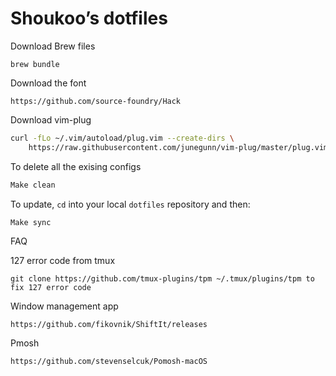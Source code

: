 # Shoukoo’s dotfiles

Download Brew files
```
brew bundle
```

Download the font
```
https://github.com/source-foundry/Hack
```

Download vim-plug
```bash
curl -fLo ~/.vim/autoload/plug.vim --create-dirs \
    https://raw.githubusercontent.com/junegunn/vim-plug/master/plug.vim
```

To delete all the exising configs
```bash
Make clean
```

To update, `cd` into your local `dotfiles` repository and then:
```bash
Make sync
```

FAQ

127 error code from tmux
```
git clone https://github.com/tmux-plugins/tpm ~/.tmux/plugins/tpm to fix 127 error code
```

Window management app
```
https://github.com/fikovnik/ShiftIt/releases
```

Pmosh
```
https://github.com/stevenselcuk/Pomosh-macOS
```
